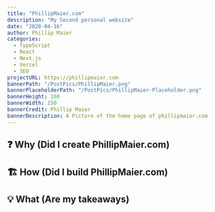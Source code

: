 ```yaml
---
title: "PhillipMaier.com"
description: "My Second personal website"
date: "2020-04-16"
author: Phillip Maier
categories:
  - TypeScript
  - React
  - Next.js
  - Vercel
  - SEO
projectURL: https://phillipmaier.com
bannerPath: "/PostPics/PhillipMaier.png"
bannerPlaceholderPath: "/PostPics/PhillipMaier-Placeholder.png"
bannerHeight: 160
bannerWidth: 150
bannerCredit: Phillip Maier
bannerDescription: A Picture of the home page of phillipmaier.com
---
```


## ❓ Why (Did I create PhillipMaier.com)

## 🏗️ How (Did I build PhillipMaier.com)

## 💡 What (Are my takeaways)
